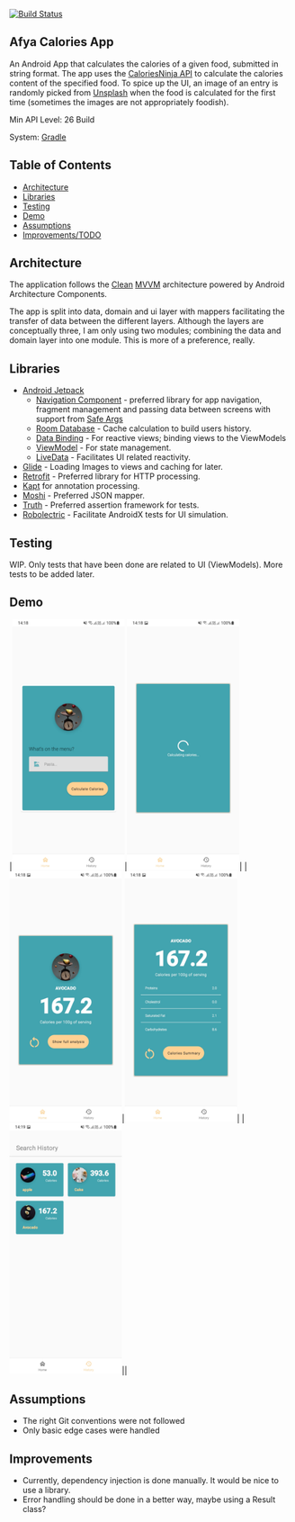 [![Build Status](https://app.travis-ci.com/willeswa/callorie-counter.svg?branch=main)](https://app.travis-ci.com/willeswa/callorie-counter) 

## Afya Calories App

An Android App that calculates the calories of a given food, submitted in string format. The app
uses the [CaloriesNinja API](https://calorieninjas.com/api) to calculate the calories content of the
specified food. To spice up the UI, an image of an entry is randomly picked
from [Unsplash](https://unsplash.com/) when the food is calculated for the first time (sometimes the
images are not appropriately foodish).

Min API Level: 26 Build

System: [Gradle](https://gradle.org/)

## Table of Contents

- [Architecture](#architecture)
- [Libraries](#libraries)
- [Testing](#testing)
- [Demo](#demo)
- [Assumptions](#assumptions)
- [Improvements/TODO](#improvements)

## Architecture

The application follows
the [Clean](https://blog.cleancoder.com/uncle-bob/2012/08/13/the-clean-architecture.html) [MVVM](https://developer.android.com/topic/libraries/architecture) architecture powered by Android
  Architecture Components.

The app is split into data, domain and ui layer with mappers facilitating the transfer of data
between the different layers. Although the layers are conceptually three, I am only using two
modules; combining the data and domain layer into one module. This is more of a preference, really.

## Libraries

- [Android Jetpack](https://developer.android.com/jetpack)
  - [Navigation Component](https://developer.android.com/guide/navigation/) - preferred library for
  app navigation, fragment management and passing data between screens with support
  from [Safe Args](https://developer.android.com/guide/navigation/navigation-pass-data#Safe-args)
  - [Room Database](https://developer.android.com/training/data-storage/room/) - Cache calculation
  to build users history.
  - [Data Binding](https://developer.android.com/topic/libraries/data-binding) - For reactive
  views; binding views to the ViewModels
  - [ViewModel](https://developer.android.com/topic/libraries/architecture/viewmodel) - For state
  management.
  - [LiveData](https://developer.android.com/topic/libraries/architecture/livedata) -
  Facilitates UI related reactivity.
- [Glide](https://github.com/bumptech/glide) - Loading Images to views and caching for later.
- [Retrofit](https://square.github.io/retrofit/) - Preferred library for HTTP processing.
- [Kapt](https://kotlinlang.org/docs/kapt.html#using-in-gradle) for annotation processing.
- [Moshi](https://github.com/square/moshi) - Preferred JSON mapper.
- [Truth](https://truth.dev/) - Preferred assertion framework for tests.
- [Robolectric](http://robolectric.org/) - Facilitate AndroidX tests for UI simulation.

## Testing

WIP. Only tests that have been done are related to UI (ViewModels). More tests to be added later.

## Demo

|<img src="art/11.jpg" width=200 />|<img src="art/22.jpg" width=200 />|
|<img src="art/33.jpg" width=200 />|<img src="art/44.jpg" width=200 />|
|<img src="art/55.jpg" width=200 />||

## Assumptions
- The right Git conventions were not followed
- Only basic edge cases were handled

## Improvements
- Currently, dependency injection is done manually. It would be nice to use a library.
- Error handling should be done in a better way, maybe using a Result class?